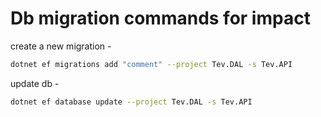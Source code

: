 # Db migration commands for impact

create a new migration - 

```sh
dotnet ef migrations add "comment" --project Tev.DAL -s Tev.API
```

update db -

```sh
dotnet ef database update --project Tev.DAL -s Tev.API
```
